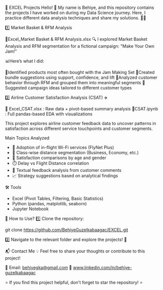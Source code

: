 🚀 EXCEL Projects
Hello! 👋 My name is Behiye, and this repository contains the projects I have worked on during my Data Science journey. Here, I practice different data analysis techniques and share my solutions. 🧠💡

1️⃣ Market Basket & RFM Analysis

📄Excel_Market Basket & RFM Analysis.xlsx
🔍 I explored Market Basket Analysis and RFM segmentation for a fictional campaign: "Make Your Own Jam!" 

📊Here’s what I did:

📌Identified products most often bought with the Jam Making Set
📌Created bundle suggestions using support, confidence, and lift
📌Analyzed customer behavior through RFM and grouped them into meaningful segments
📌Suggested campaign ideas tailored to different customer types


2️⃣ Airline Customer Satisfaction Analysis (CSAT) ✈️

📄 Excel_CSAT.xlsx :  Raw data + pivot-based summary analysis
📄CSAT.ipynb :  Full pandas-based EDA with visualizations

This project explores airline customer feedback data to uncover patterns in satisfaction across different service touchpoints and customer segments.

Main Topics Analyzed

- 📶 Adoption of in-flight Wi-Fi services (FlyNet Plus)
- 💺 Class-wise distance segmentation (Business, Economy, etc.)
- 👥 Satisfaction comparisons by age and gender
- ⏱️ Delay vs Flight Distance correlation
- 💬 Textual feedback analysis from customer comments
- 📈 Strategy suggestions based on analytical findings

🛠️ Tools 

- Excel (Pivot Tables, Filtering, Basic Statistics)
- Python (pandas, matplotlib, seaborn)
- Jupyter Notebook


📌 How to Use?
1️⃣ Clone the repository:

 git clone https://github.com/BehiyeGuzelkabaagac/EXCEL.git
 
2️⃣ Navigate to the relevant folder and explore the projects! 🎯

📬 Contact Me
💡 Feel free to share your thoughts or contribute to this project!

📧 Email: behiyegka@gmail.com
💼 www.linkedin.com/in/behiye-guzelkabaagac

⭐ If you find this project helpful, don't forget to star the repository! ⭐
